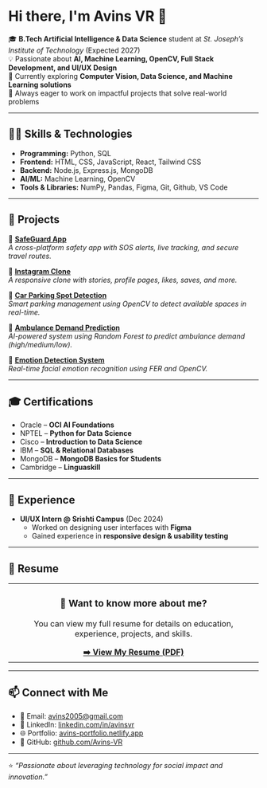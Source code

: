 # Hi there, I'm Avins VR 👋  

🎓 **B.Tech Artificial Intelligence & Data Science** student at *St. Joseph’s Institute of Technology* (Expected 2027)  
💡 Passionate about **AI, Machine Learning, OpenCV, Full Stack Development, and UI/UX Design**  
🌱 Currently exploring **Computer Vision, Data Science, and Machine Learning solutions**  
🚀 Always eager to work on impactful projects that solve real-world problems  

---

## 🧑‍💻 Skills & Technologies  

- **Programming:** Python, SQL  
- **Frontend:** HTML, CSS, JavaScript, React, Tailwind CSS  
- **Backend:** Node.js, Express.js, MongoDB  
- **AI/ML:** Machine Learning, OpenCV
- **Tools & Libraries:** NumPy, Pandas, Figma, Git, Github, VS Code  

---

## 📂 Projects  

🔹 **[SafeGuard App](https://github.com/Avins-VR/Safegaurd)**  
*A cross-platform safety app with SOS alerts, live tracking, and secure travel routes.*  

🔹 **[Instagram Clone](https://github.com/Avins-VR/Insta-Clone)**  
*A responsive clone with stories, profile pages, likes, saves, and more.*  

🔹 **[Car Parking Spot Detection](https://github.com/Avins-VR/Car-Parking-spot-Dedection-Open-CV-)**  
*Smart parking management using OpenCV to detect available spaces in real-time.*  

🔹 **[Ambulance Demand Prediction](https://github.com/Avins-VR/Ambulance-Demand-Predection)**  
*AI-powered system using Random Forest to predict ambulance demand (high/medium/low).*  

🔹 **[Emotion Detection System](https://github.com/Avins-VR/Emotion-Predection-Open-CV)**  
*Real-time facial emotion recognition using FER and OpenCV.*  

---

## 🎓 Certifications  

- Oracle – **OCI AI Foundations**  
- NPTEL – **Python for Data Science**  
- Cisco – **Introduction to Data Science**  
- IBM – **SQL & Relational Databases**  
- MongoDB – **MongoDB Basics for Students**  
- Cambridge – **Linguaskill**  

---

## 💼 Experience  

- **UI/UX Intern @ Srishti Campus** (Dec 2024)  
  - Worked on designing user interfaces with **Figma**  
  - Gained experience in **responsive design & usability testing**  

---

## 📄 Resume  

<div align="center">
  <table>
    <tr>
      <td align="center">
        <h3>📌 Want to know more about me?</h3>
        <p>You can view my full resume for details on education, experience, projects, and skills.</p>
        <a href="https://drive.google.com/file/d/1aQUM-E8L9Wu41S0Mfl2jtMIH-DNXT3Qd/view">
          <b>➡️ View My Resume (PDF)</b>
        </a>
      </td>
    </tr>
  </table>
</div>

---

## 📫 Connect with Me  

- 📧 Email: [avins2005@gmail.com](mailto:avins2005@gmail.com)  
- 🔗 LinkedIn: [linkedin.com/in/avinsvr](https://www.linkedin.com/in/avinsvr)  
- 🌐 Portfolio: [avins-portfolio.netlify.app](https://avins-portfolio.netlify.app/)  
- 🐙 GitHub: [github.com/Avins-VR](https://github.com/Avins-VR)  

---

⭐️ *“Passionate about leveraging technology for social impact and innovation.”*  
